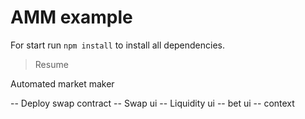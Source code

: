 # AMM example

For start run ``` npm install ``` to install all dependencies.

> Resume

Automated market maker

-- Deploy swap contract
-- Swap ui
-- Liquidity ui
-- bet ui
-- context